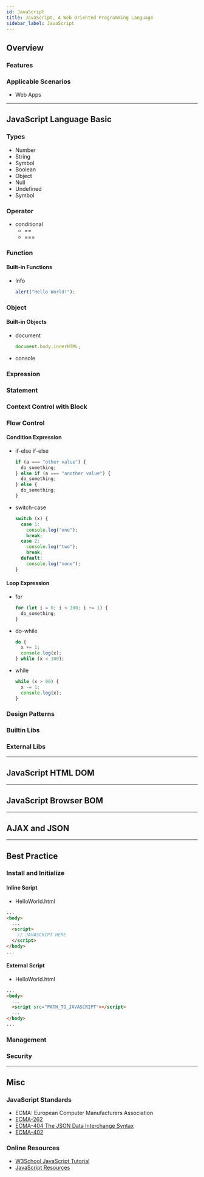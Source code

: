 ```yaml
---
id: JavaScript
title: JavaScript, A Web Oriented Programming Language
sidebar_label: JavaScript
---
```


## Overview

### Features

### Applicable Scenarios

- Web Apps

---

## JavaScript Language Basic

<!-- ### Building Blocks -->

### Types

- Number
- String
- Symbol
- Boolean
- Object
- Null
- Undefined
- Symbol

<!-- ### Structures -->

### Operator

- conditional
  - ==
  - ===

### Function

#### Built-in Functions

- Info

  ```javascript
  alert("Hello World!");
  ```

### Object

#### Built-in Objects

- document

  ```javascript
  document.body.innerHTML;
  ```

- console

### Expression

### Statement

### Context Control with Block

### Flow Control

#### Condition Expression

- if-else if-else

  ```javascript
  if (a === "other value") {
    do_something;
  } else if (a === "another value") {
    do_something;
  } else {
    do_something;
  }
  ```

- switch-case

  ```javascript
  switch (x) {
    case 1:
      console.log("one");
      break;
    case 2:
      console.log("two");
      break;
    default:
      console.log("none");
  }
  ```

#### Loop Expression

- for

  ```javascript
  for (let i = 0; i < 100; i += 1) {
    do_something;
  }
  ```

- do-while

  ```javascript
  do {
    x += 1;
    console.log(x);
  } while (x < 100);
  ```

- while

  ```javascript
  while (x > 90) {
    x -= 1;
    console.log(x);
  }
  ```

### Design Patterns

### Builtin Libs

### External Libs

---

## JavaScript HTML DOM

---

## JavaScript Browser BOM

---

## AJAX and JSON

---

## Best Practice

### Install and Initialize

#### Inline Script

- HelloWorld.html

```html
...
<body>
  ...
  <script>
    // JAVASCRIPT HERE
  </script>
</body>
...
```

#### External Script

- HelloWorld.html

```html
...
<body>
  ...
  <script src="PATH_TO_JAVASCRIPT"></script>
  ...
</body>
...
```

### Management

### Security

---

## Misc

### JavaScript Standards

- ECMA: European Computer Manufacturers Association
- [ECMA-262](https://github.com/tc39/ecma262)
- [ECMA-404 The JSON Data Interchange Syntax](https://ecma-international.org/publications/standards/Ecma-404.htm)
- [ECMA-402](https://ecma-international.org/publications/standards/Ecma-402.htm)

### Online Resources

- [W3School JavaScript Tutorial](https://www.w3schools.com/js/)
- [JavaScript Resources](https://www.javascript.com/resources)
